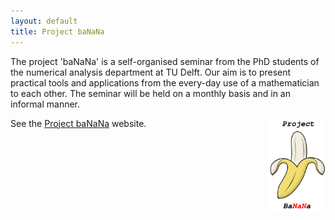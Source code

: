 ```yaml
---
layout: default
title: Project baNaNa
---
```


The project 'baNaNa' is a self-organised seminar from the PhD students of the numerical analysis department at TU Delft. Our aim is to present practical tools and applications from the every-day use of a mathematician to each other. The seminar will be held on a monthly basis and in an informal manner.

See the [Project baNaNa] website. <a href="http://projectbanana.github.io" target = "_blank"> <img style="float: right" src="images/banana_logo.png" height="150" /> </a>


[Project baNaNa]: http://projectbanana.github.io
